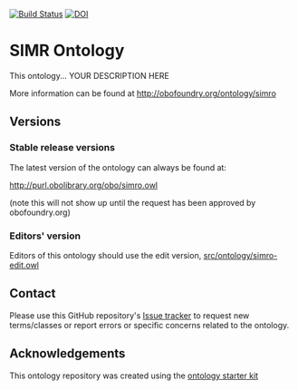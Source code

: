 [![Build Status](https://travis-ci.org/srobb1/simro.svg?branch=master)](https://travis-ci.org/srobb1/simro)
[![DOI](https://zenodo.org/badge/13996/srobb1/simro.svg)](https://zenodo.org/badge/latestdoi/13996/srobb1/simro)

# SIMR Ontology

This ontology... YOUR DESCRIPTION HERE

More information can be found at http://obofoundry.org/ontology/simro

## Versions

### Stable release versions

The latest version of the ontology can always be found at:

http://purl.obolibrary.org/obo/simro.owl

(note this will not show up until the request has been approved by obofoundry.org)

### Editors' version

Editors of this ontology should use the edit version, [src/ontology/simro-edit.owl](src/ontology/simro-edit.owl)

## Contact

Please use this GitHub repository's [Issue tracker](https://github.com/srobb1/simro/issues) to request new terms/classes or report errors or specific concerns related to the ontology.

## Acknowledgements

This ontology repository was created using the [ontology starter kit](https://github.com/INCATools/ontology-starter-kit)
